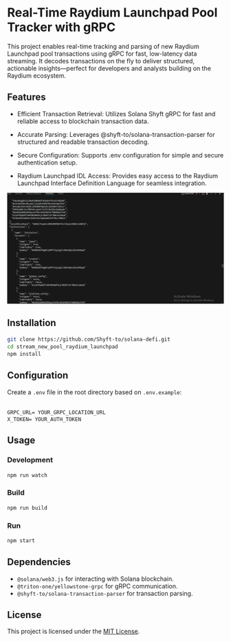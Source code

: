 # Real-Time Raydium Launchpad Pool Tracker with gRPC

This project enables real-time tracking and parsing of new Raydium Launchpad pool transactions using gRPC for fast, low-latency data streaming. It decodes transactions on the fly to deliver structured, actionable insights—perfect for developers and analysts building on the Raydium ecosystem.

## Features
- Efficient Transaction Retrieval: Utilizes Solana Shyft gRPC for fast and reliable access to blockchain transaction data.

- Accurate Parsing: Leverages @shyft-to/solana-transaction-parser for structured and readable transaction decoding.

- Secure Configuration: Supports .env configuration for simple and secure authentication setup.

- Raydium Launchpad IDL Access: Provides easy access to the Raydium Launchpad Interface Definition Language for seamless integration.

 ![screenshot](assets/raydium-new-pool.png?raw=true "Screenshot")


## Installation
```sh
git clone https://github.com/Shyft-to/solana-defi.git
cd stream_new_pool_raydium_launchpad
npm install
```

## Configuration
Create a `.env` file in the root directory based on `.env.example`:
```

GRPC_URL= YOUR_GRPC_LOCATION_URL
X_TOKEN= YOUR_AUTH_TOKEN
```

## Usage
### Development
```sh
npm run watch
```

### Build
```sh
npm run build
```

### Run
```sh
npm start
```

## Dependencies
- `@solana/web3.js` for interacting with Solana blockchain.
- `@triton-one/yellowstone-grpc` for gRPC communication.
- `@shyft-to/solana-transaction-parser` for transaction parsing.

## License
This project is licensed under the [MIT License](LICENSE).


